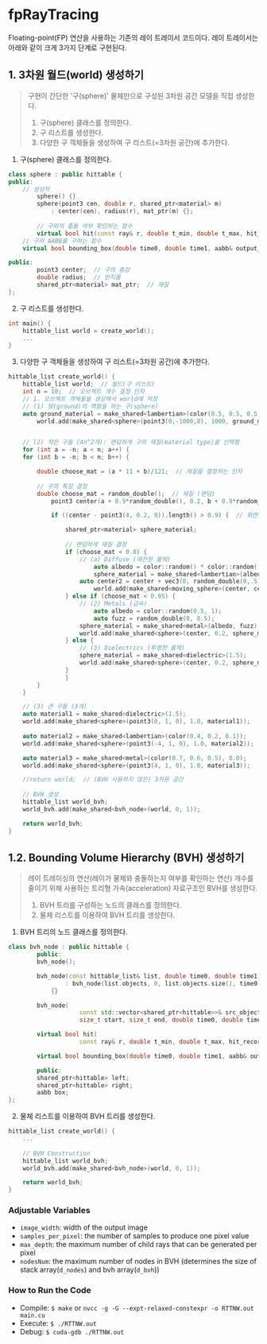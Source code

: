 # fpRayTracing 
Floating-point(FP) 연산을 사용하는 기존의 레이 트레이서 코드이다.
레이 트레이서는 아래와 같이 크게 3가지 단계로 구현된다.

## 1. 3차원 월드(world) 생성하기
> 구현이 간단한 '구(sphere)' 물체만으로 구성된 3차원 공간 모델을 직접 생성한다. 
> 1. 구(sphere) 클래스를 정의한다.
> 2. 구 리스트를 생성한다. 
> 3. 다양한 구 객체들을 생성하여 구 리스트(=3차원 공간)에 추가한다.

1. 구(sphere) 클래스를 정의한다.
```c++
class sphere : public hittable {
public:
	// 생성자
    	sphere() {}
        sphere(point3 cen, double r, shared_ptr<material> m)
            : center(cen), radius(r), mat_ptr(m) {};
	   
    	// 구와의 충돌 여부 확인하는 함수
    	virtual bool hit(const ray& r, double t_min, double t_max, hit_record& rec) const override;
	// 구의 AABB를 구하는 함수
	virtual bool bounding_box(double time0, double time1, aabb& output_box) const override;

public:
    	point3 center;  // 구의 중심
    	double radius;  // 반지름
        shared_ptr<material> mat_ptr;  // 재질
};
```

2. 구 리스트를 생성한다. 
```c++
int main() {
	hittable_list world = create_world();  
	...
}
```

3. 다양한 구 객체들을 생성하여 구 리스트(=3차원 공간)에 추가한다.
```c++
hittable_list create_world() {
	hittable_list world;  // 월드(구 리스트)
   	int n = 10;  // 오브젝트 개수 결정 인자	
	// 1. 오브젝트 객체들을 생성해서 world에 저장
	// (1) 땅(ground)의 역할을 하는 구(sphere)
	auto ground_material = make_shared<lambertian>(color(0.5, 0.5, 0.5));
    	world.add(make_shared<sphere>(point3(0,-1000,0), 1000, ground_material));


	// (2) 작은 구들 (4n^2개): 랜덤하게 구의 재질(material type)을 선택함
   	for (int a = -n; a < n; a++) {
	for (int b = -n; b < n; b++) {

		double choose_mat = (a * 11 + b)/121;  // 재질을 결정하는 인자
			
		// 구의 특징 결정
		double choose_mat = random_double();  // 재질 (랜덤)
	    	point3 center(a + 0.9*random_double(), 0.2, b + 0.9*random_double());  // 구의 중심

	    	if ((center - point3(4, 0.2, 0)).length() > 0.9) {  // 화면 밖으로 벗어난 구들은 생성하지 않음

			   	shared_ptr<material> sphere_material;
				
				// 랜덤하게 재질 결정
				if (choose_mat < 0.8) {
					// (a) Diffuse (매끈한 물체)
		    			auto albedo = color::random() * color::random();  // 반사율
		    			sphere_material = make_shared<lambertian>(albedo); 
					auto center2 = center + vec3(0, random_double(0,.5), 0);  // 움직이는 구: 움직인 후의 중심 
		    			world.add(make_shared<moving_sphere>(center, center2, 0.0, 1.0, 0.2, sphere_material));
				} else if (choose_mat < 0.95) {
					// (2) Metals (금속)
	    				auto albedo = color::random(0.5, 1);
	    				auto fuzz = random_double(0, 0.5);
					sphere_material = make_shared<metal>(albedo, fuzz);
					world.add(make_shared<sphere>(center, 0.2, sphere_material));
				} else {
					// (3) Dielectrics (투명한 물체)
					sphere_material = make_shared<dielectric>(1.5);
					world.add(make_shared<sphere>(center, 0.2, sphere_material));
				}
    			}
		}
	}

	// (3) 큰 구들 (3개)
	auto material1 = make_shared<dielectric>(1.5);
	world.add(make_shared<sphere>(point3(0, 1, 0), 1.0, material1));
	
	auto material2 = make_shared<lambertian>(color(0.4, 0.2, 0.1));
	world.add(make_shared<sphere>(point3(-4, 1, 0), 1.0, material2));

	auto material3 = make_shared<metal>(color(0.7, 0.6, 0.5), 0.0);
	world.add(make_shared<sphere>(point3(4, 1, 0), 1.0, material3));

	//return world;  // (BVH 사용하지 않은) 3차원 공간 
	
	// BVH 생성
	hittable_list world_bvh;
	world_bvh.add(make_shared<bvh_node>(world, 0, 1));

	return world_bvh;
}
```

## 1.2. Bounding Volume Hierarchy (BVH) 생성하기
> 레이 트레이싱의 연산(레이가 물체와 충돌하는지 여부를 확인하는 연산) 개수를 줄이기 위해 사용하는 트리형 가속(acceleration) 자료구조인 BVH를 생성한다.
> 1. BVH 트리를 구성하는 노드의 클래스를 정의한다.
> 2. 물체 리스트를 이용하여 BVH 트리를 생성한다.

1. BVH 트리의 노드 클래스를 정의한다.
```c++
class bvh_node : public hittable {
    	public:
		bvh_node();

		bvh_node(const hittable_list& list, double time0, double time1)
	    		: bvh_node(list.objects, 0, list.objects.size(), time0, time1)
			{}

		bvh_node(
		    		const std::vector<shared_ptr<hittable>>& src_objects,
		    		size_t start, size_t end, double time0, double time1);

		virtual bool hit(
		    		const ray& r, double t_min, double t_max, hit_record& rec) const override;

		virtual bool bounding_box(double time0, double time1, aabb& output_box) const override;

    	public:
		shared_ptr<hittable> left;
		shared_ptr<hittable> right;
		aabb box;
};
```

2. 물체 리스트를 이용하여 BVH 트리를 생성한다.
```c++
hittable_list create_world() {
	...
	
	// BVH Construction
	hittable_list world_bvh;
	world_bvh.add(make_shared<bvh_node>(world, 0, 1));

	return world_bvh;
}
```

  ### Adjustable Variables
  * `image_width`: width of the output image
  * `samples_per_pixel`: the number of samples to produce one pixel value
  * `max_depth`: the maximum number of child rays that can be generated per pixel
  * `nodesNum`: the maximum number of nodes in BVH (determines the size of stack array(`d_nodes`) and bvh array(`d_bvh`))
   
  ### How to Run the Code
  * Compile: `$ make` or `nvcc -g -G --expt-relaxed-constexpr -o RTTNW.out main.cu`
  * Execute: `$ ./RTTNW.out`
  * Debug: `$ cuda-gdb ./RTTNW.out`
    

